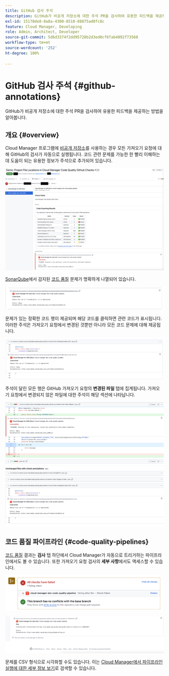 ```yaml
---
title: GitHub 검사 주석
description: GitHub가 비공개 저장소에 대한 주석 PR을 검사하여 유용한 피드백을 제공하는 방법을 알아봅니다.
exl-id: 15178de8-8a8a-4300-8510-88875ad0fc8c
feature: Cloud Manager, Developing
role: Admin, Architect, Developer
source-git-commit: 5d6d3374f2dd95728b2d3ed0cf6fab4092f73568
workflow-type: tm+mt
source-wordcount: '252'
ht-degree: 100%

---
```



# GitHub 검사 주석 {#github-annotations}

GitHub가 비공개 저장소에 대한 주석 PR을 검사하여 유용한 피드백을 제공하는 방법을 알아봅니다.

## 개요 {#overview}

Cloud Manager 프로그램에 [비공개 저장소](private-repositories.md)를 사용하는 경우 모든 가져오기 요청에 대해 GitHub의 검사가 자동으로 실행됩니다. 코드 관련 문제를 가능한 한 빨리 이해하는 데 도움이 되는 유용한 정보가 주석으로 추가되어 있습니다.

![GitHub 검사 주석의 예](assets/github-check-annotations.png)

[SonarQube](/help/implementing/cloud-manager/custom-code-quality-rules.md)에서 감지된 [코드 품질](/help/implementing/cloud-manager/code-quality-testing.md) 문제가 명확하게 나열되어 있습니다.

![코드 문제 주석의 예](assets/github-check-annotations-example.png)

문제가 있는 정확한 코드 행이 제공되며 해당 코드를 클릭하면 관련 코드가 표시됩니다. 이러한 주석은 가져오기 요청에서 변경된 것뿐만 아니라 모든 코드 문제에 대해 제공됩니다.

![코드 문제 주석의 예](assets/github-check-annotations-example-code.png)

주석이 달린 모든 행은 GitHub 가져오기 요청의 **변경된 파일** 탭에 집계됩니다. 가져오기 요청에서 변경되지 않은 파일에 대한 주석이 해당 섹션에 나타납니다.

![변경된 파일 탭 주석의 예](assets/github-check-annotations-files-changed.png)

## 코드 품질 파이프라인 {#code-quality-pipelines}

[코드 품질](/help/implementing/cloud-manager/code-quality-testing.md) 결과는 **검사** 탭 하단에서 Cloud Manager가 자동으로 트리거하는 파이프라인에서도 볼 수 있습니다. 또한 가져오기 요청 검사의 **세부 사항**&#x200B;에서도 액세스할 수 있습니다.

![주석의 예](assets/github-check-annotations-code-quality.png)

![주석의 예](assets/github-check-annotations-code-quality-2.png)

문제를 CSV 형식으로 시각화할 수도 있습니다. 이는 [Cloud Manager에서 파이프라인 실행에 대한 세부 정보 보기](/help/implementing/cloud-manager/configuring-pipelines/managing-pipelines.md#view-details)로 검색할 수 있습니다.
